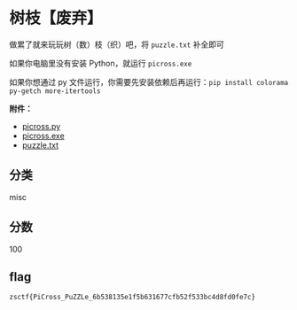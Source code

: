 # 树枝【废弃】

做累了就来玩玩树（数）枝（织）吧，将 `puzzle.txt` 补全即可

如果你电脑里没有安装 Python，就运行 `picross.exe`

如果你想通过 py 文件运行，你需要先安装依赖后再运行：`pip install colorama py-getch more-itertools`

**附件：**

- [picross.py](./题目/picross.py)
- [picross.exe](./题目/picross.exe)
- [puzzle.txt](./题目/puzzle.txt)

## 分类

misc

## 分数

100

## flag

`zsctf{PiCross_PuZZLe_6b538135e1f5b631677cfb52f533bc4d8fd0fe7c}`
